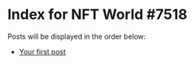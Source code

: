 # Index for NFT World #7518
Posts will be displayed in the order below:

- [Your first post](./001-first.md)

